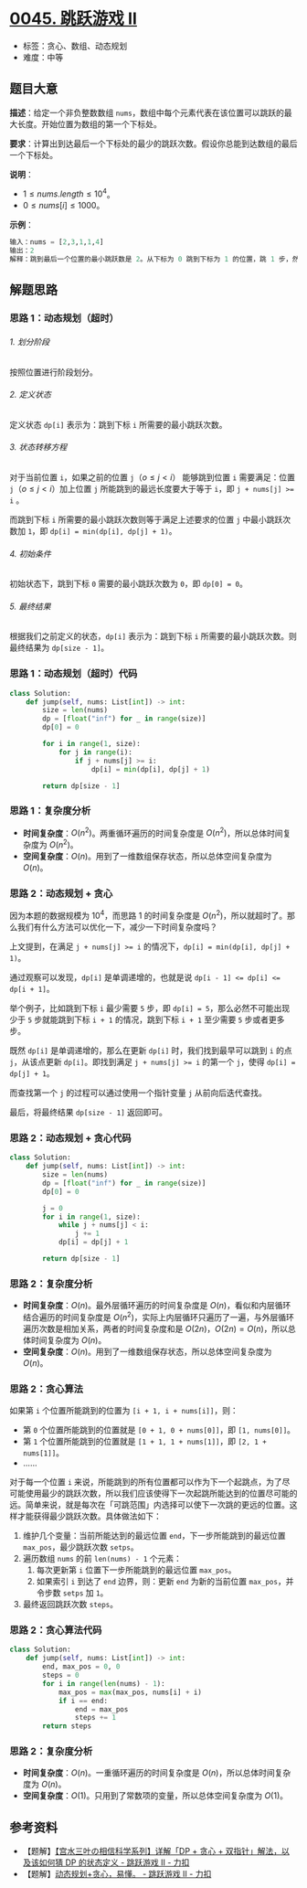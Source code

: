 # [0045. 跳跃游戏 II](https://leetcode.cn/problems/jump-game-ii/)

- 标签：贪心、数组、动态规划
- 难度：中等

## 题目大意

**描述**：给定一个非负整数数组 `nums`，数组中每个元素代表在该位置可以跳跃的最大长度。开始位置为数组的第一个下标处。

**要求**：计算出到达最后一个下标处的最少的跳跃次数。假设你总能到达数组的最后一个下标处。

**说明**：

- $1 \le nums.length \le 10^4$。
- $0 \le nums[i] \le 1000$。

**示例**：

```Python
输入：nums = [2,3,1,1,4]
输出：2
解释：跳到最后一个位置的最小跳跃数是 2。从下标为 0 跳到下标为 1 的位置，跳 1 步，然后跳 3 步到达数组的最后一个位置。
```

## 解题思路

### 思路 1：动态规划（超时）

###### 1. 划分阶段

按照位置进行阶段划分。

###### 2. 定义状态

定义状态 `dp[i]` 表示为：跳到下标 `i` 所需要的最小跳跃次数。

###### 3. 状态转移方程

对于当前位置 `i`，如果之前的位置 `j`（$o \le j < i$） 能够跳到位置 `i` 需要满足：位置 `j`（$o \le j < i$）加上位置 `j` 所能跳到的最远长度要大于等于 `i`，即 `j + nums[j] >= i` 。

而跳到下标 `i` 所需要的最小跳跃次数则等于满足上述要求的位置 `j` 中最小跳跃次数加 `1`，即 `dp[i] = min(dp[i], dp[j] + 1)`。

###### 4. 初始条件

初始状态下，跳到下标 `0`  需要的最小跳跃次数为 `0`，即 `dp[0] = 0`。

###### 5. 最终结果

根据我们之前定义的状态，`dp[i]` 表示为：跳到下标 `i` 所需要的最小跳跃次数。则最终结果为 `dp[size - 1]`。

### 思路 1：动态规划（超时）代码

```Python
class Solution:
    def jump(self, nums: List[int]) -> int:
        size = len(nums)
        dp = [float("inf") for _ in range(size)]
        dp[0] = 0

        for i in range(1, size):
            for j in range(i):
                if j + nums[j] >= i:
                    dp[i] = min(dp[i], dp[j] + 1)

        return dp[size - 1]
```

### 思路 1：复杂度分析

- **时间复杂度**：$O(n^2)$。两重循环遍历的时间复杂度是 $O(n^2)$，所以总体时间复杂度为 $O(n^2)$。
- **空间复杂度**：$O(n)$。用到了一维数组保存状态，所以总体空间复杂度为 $O(n)$。

### 思路 2：动态规划 + 贪心

因为本题的数据规模为 $10^4$，而思路 1 的时间复杂度是 $O(n^2)$，所以就超时了。那么我们有什么方法可以优化一下，减少一下时间复杂度吗？

上文提到，在满足 `j + nums[j] >= i` 的情况下，`dp[i] = min(dp[i], dp[j] + 1)`。

通过观察可以发现，`dp[i]` 是单调递增的，也就是说 `dp[i - 1] <= dp[i] <= dp[i + 1]`。

举个例子，比如跳到下标 `i` 最少需要 `5` 步，即 `dp[i] = 5`，那么必然不可能出现少于 `5` 步就能跳到下标 `i + 1` 的情况，跳到下标 `i + 1` 至少需要 `5` 步或者更多步。

既然 `dp[i]` 是单调递增的，那么在更新 `dp[i]` 时，我们找到最早可以跳到 `i` 的点 `j`，从该点更新 `dp[i]`。即找到满足 `j + nums[j] >= i` 的第一个 `j`，使得 `dp[i] = dp[j] + 1`。

而查找第一个 `j` 的过程可以通过使用一个指针变量 `j` 从前向后迭代查找。

最后，将最终结果 `dp[size - 1]` 返回即可。

### 思路 2：动态规划 + 贪心代码

```Python
class Solution:
    def jump(self, nums: List[int]) -> int:
        size = len(nums)
        dp = [float("inf") for _ in range(size)]
        dp[0] = 0

        j = 0
        for i in range(1, size):
            while j + nums[j] < i:
                j += 1
            dp[i] = dp[j] + 1

        return dp[size - 1]
```

### 思路 2：复杂度分析

- **时间复杂度**：$O(n)$。最外层循环遍历的时间复杂度是 $O(n)$，看似和内层循环结合遍历的时间复杂度是 $O(n^2)$，实际上内层循环只遍历了一遍，与外层循环遍历次数是相加关系，两者的时间复杂度和是 $O(2n)$，$O(2n) = O(n)$，所以总体时间复杂度为 $O(n)$。
- **空间复杂度**：$O(n)$。用到了一维数组保存状态，所以总体空间复杂度为 $O(n)$。

### 思路 2：贪心算法

如果第 `i` 个位置所能跳到的位置为  `[i + 1, i + nums[i]]`，则：

- 第 `0` 个位置所能跳到的位置就是 `[0 + 1, 0 + nums[0]]`，即 `[1, nums[0]]`。
- 第 `1` 个位置所能跳到的位置就是 `[1 + 1, 1 + nums[1]]`，即 `[2, 1 + nums[1]]`。
- ……

对于每一个位置 `i` 来说，所能跳到的所有位置都可以作为下一个起跳点，为了尽可能使用最少的跳跃次数，所以我们应该使得下一次起跳所能达到的位置尽可能的远。简单来说，就是每次在「可跳范围」内选择可以使下一次跳的更远的位置。这样才能获得最少跳跃次数。具体做法如下：

1. 维护几个变量：当前所能达到的最远位置 `end`，下一步所能跳到的最远位置 `max_pos`，最少跳跃次数 `setps`。
2. 遍历数组 `nums` 的前 `len(nums) - 1` 个元素：
	1. 每次更新第 `i` 位置下一步所能跳到的最远位置 `max_pos`。
	2. 如果索引 `i` 到达了 `end` 边界，则：更新 `end` 为新的当前位置 `max_pos`，并令步数 `setps` 加 `1`。
3. 最终返回跳跃次数 `steps`。

### 思路 2：贪心算法代码

```Python
class Solution:
    def jump(self, nums: List[int]) -> int:
        end, max_pos = 0, 0
        steps = 0
        for i in range(len(nums) - 1):
            max_pos = max(max_pos, nums[i] + i)
            if i == end:
                end = max_pos
                steps += 1
        return steps
```

### 思路 2：复杂度分析

- **时间复杂度**：$O(n)$。一重循环遍历的时间复杂度是 $O(n)$，所以总体时间复杂度为 $O(n)$。
- **空间复杂度**：$O(1)$。只用到了常数项的变量，所以总体空间复杂度为 $O(1)$。

## 参考资料

- 【题解】[【宫水三叶の相信科学系列】详解「DP + 贪心 + 双指针」解法，以及该如何猜 DP 的状态定义 - 跳跃游戏 II - 力扣](https://leetcode.cn/problems/jump-game-ii/solution/xiang-jie-dp-tan-xin-shuang-zhi-zhen-jie-roh4/)
- 【题解】[动态规划+贪心，易懂。 - 跳跃游戏 II - 力扣](https://leetcode.cn/problems/jump-game-ii/solution/dong-tai-gui-hua-tan-xin-yi-dong-by-optimjie/)
